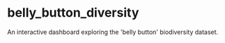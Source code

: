# belly_button_diversity
An interactive dashboard exploring the 'belly button' biodiversity dataset.
